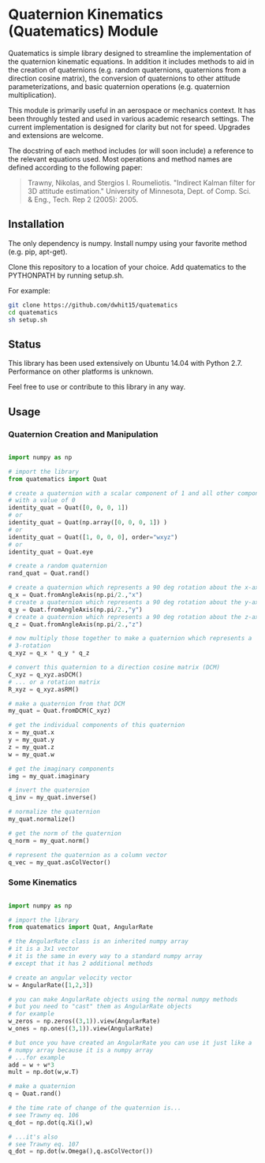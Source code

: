 # Quaternion Kinematics (Quatematics) Module

Quatematics is simple library designed to streamline the implementation of the quaternion kinematic equations.
In addition it includes methods to aid in the creation of quaternions (e.g. random quaternions, quaternions from a direction cosine matrix), the conversion of quaternions to other attitude parameterizations, and basic quaternion operations (e.g. quaternion multiplication).

This module is primarily useful in an aerospace or mechanics context.
It has been throughly tested and used in various academic research settings.
The current implementation is designed for clarity but not for speed.
Upgrades and extensions are welcome.

The docstring of each method includes (or will soon include) a reference to the relevant equations used.
Most operations and method names are defined according to the following paper:

> Trawny, Nikolas, and Stergios I. Roumeliotis. "Indirect Kalman filter for 3D attitude estimation." University of Minnesota, Dept. of Comp. Sci. & Eng., Tech. Rep 2 (2005): 2005.

## Installation

The only dependency is numpy. Install numpy using your favorite method (e.g. pip, apt-get).

Clone this repository to a location of your choice.
Add quatematics to the PYTHONPATH by running setup.sh.

For example:

```bash
git clone https://github.com/dwhit15/quatematics
cd quatematics
sh setup.sh
```

## Status

This library has been used extensively on Ubuntu 14.04 with Python 2.7.
Performance on other platforms is unknown.

Feel free to use or contribute to this library in any way. 

## Usage

### Quaternion Creation and Manipulation

```python

import numpy as np

# import the library
from quatematics import Quat

# create a quaternion with a scalar component of 1 and all other components
# with a value of 0
identity_quat = Quat([0, 0, 0, 1])
# or
identity_quat = Quat(np.array([0, 0, 0, 1]) )
# or
identity_quat = Quat([1, 0, 0, 0], order="wxyz")
# or
identity_quat = Quat.eye

# create a random quaternion
rand_quat = Quat.rand()

# create a quaternion which represents a 90 deg rotation about the x-axis
q_x = Quat.fromAngleAxis(np.pi/2.,"x")
# create a quaternion which represents a 90 deg rotation about the y-axis
q_y = Quat.fromAngleAxis(np.pi/2.,"y")
# create a quaternion which represents a 90 deg rotation about the z-axis
q_z = Quat.fromAngleAxis(np.pi/2.,"z")

# now multiply those together to make a quaternion which represents a
# 3-rotation
q_xyz = q_x * q_y * q_z

# convert this quaternion to a direction cosine matrix (DCM)
C_xyz = q_xyz.asDCM()
# ... or a rotation matrix
R_xyz = q_xyz.asRM()

# make a quaternion from that DCM
my_quat = Quat.fromDCM(C_xyz)

# get the individual components of this quaternion
x = my_quat.x
y = my_quat.y
z = my_quat.z
w = my_quat.w

# get the imaginary components
img = my_quat.imaginary

# invert the quaternion
q_inv = my_quat.inverse()

# normalize the quaternion
my_quat.normalize()

# get the norm of the quaternion
q_norm = my_quat.norm()

# represent the quaternion as a column vector
q_vec = my_quat.asColVector()

```

### Some Kinematics

```python

import numpy as np

# import the library
from quatematics import Quat, AngularRate

# the AngularRate class is an inherited numpy array
# it is a 3x1 vector
# it is the same in every way to a standard numpy array
# except that it has 2 additional methods

# create an angular velocity vector
w = AngularRate([1,2,3])

# you can make AngularRate objects using the normal numpy methods
# but you need to "cast" them as AngularRate objects
# for example
w_zeros = np.zeros((3,1)).view(AngularRate)
w_ones = np.ones((3,1)).view(AngularRate)

# but once you have created an AngularRate you can use it just like a
# numpy array because it is a numpy array
# ...for example
add = w + w*3
mult = np.dot(w,w.T)

# make a quaternion
q = Quat.rand()

# the time rate of change of the quaternion is...
# see Trawny eq. 106
q_dot = np.dot(q.Xi(),w)

# ...it's also
# see Trawny eq. 107
q_dot = np.dot(w.Omega(),q.asColVector())

```
